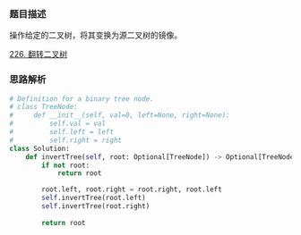 ### 题目描述

操作给定的二叉树，将其变换为源二叉树的镜像。

[226. 翻转二叉树](https://leetcode.cn/problems/invert-binary-tree/)

### 思路解析

```python
# Definition for a binary tree node.
# class TreeNode:
#     def __init__(self, val=0, left=None, right=None):
#         self.val = val
#         self.left = left
#         self.right = right
class Solution:
    def invertTree(self, root: Optional[TreeNode]) -> Optional[TreeNode]:
        if not root:
            return root

        root.left, root.right = root.right, root.left
        self.invertTree(root.left)
        self.invertTree(root.right)
        
        return root

```
